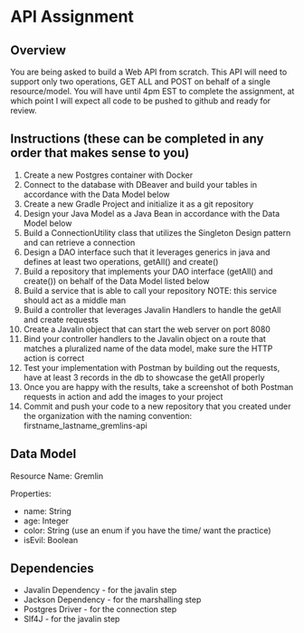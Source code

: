 # API Assignment

## Overview

You are being asked to build a Web API from scratch. This API will need to support only two operations, GET ALL and POST on behalf of a single resource/model.
You will have until 4pm EST to complete the assignment, at which point I will expect all code to be pushed to github and ready for review.

## Instructions (these can be completed in any order that makes sense to you)

1. Create a new Postgres container with Docker
2. Connect to the database with DBeaver and build your tables in accordance with the Data Model below
3. Create a new Gradle Project and initialize it as a git repository
4. Design your Java Model as a Java Bean in accordance with the Data Model below
5. Build a ConnectionUtility class that utilizes the Singleton Design pattern and can retrieve a connection
6. Design a DAO interface such that it leverages generics in java and defines at least two operations, getAll() and create()
7. Build a repository that implements your DAO interface (getAll() and create()) on behalf of the Data Model listed below
8. Build a service that is able to call your repository NOTE: this service should act as a middle man
9. Build a controller that leverages Javalin Handlers to handle the getAll and create requests
10. Create a Javalin object that can start the web server on port 8080
11. Bind your controller handlers to the Javalin object on a route that matches a pluralized name of the data model, make sure the HTTP action is correct
12. Test your implementation with Postman by building out the requests, have at least 3 records in the db to showcase the getAll properly
13. Once you are happy with the results, take a screenshot of both Postman requests in action and add the images to your project
14. Commit and push your code to a new repository that you created under the organization with the naming convention: firstname_lastname_gremlins-api

## Data Model

Resource Name: Gremlin

Properties:

- name: String
- age: Integer
- color: String (use an enum if you have the time/ want the practice)
- isEvil: Boolean

## Dependencies

- Javalin Dependency - for the javalin step
- Jackson Dependency - for the marshalling step
- Postgres Driver - for the connection step
- Slf4J - for the javalin step
